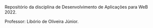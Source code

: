 Repositório da disciplina de Desenvolvimento de Aplicações para WeB 2022.

Professor: Libório de Oliveira Júnior.